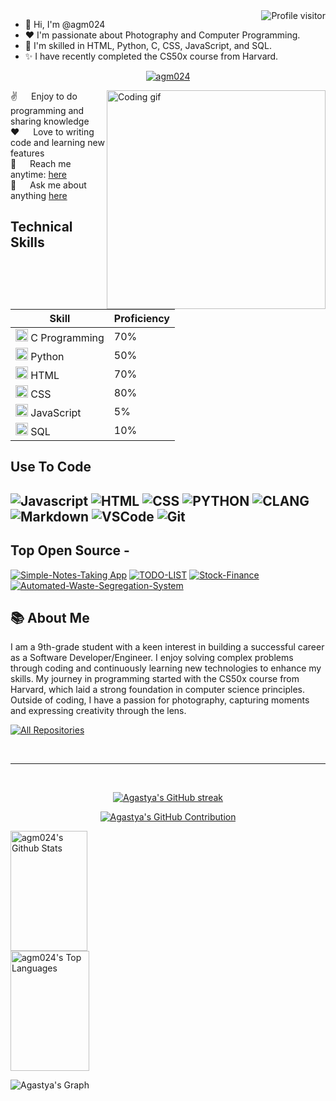 <!--
<p align="center">
  <a href="https://github.com/agm024"><img src="https://readme-typing-svg.herokuapp.com/?lines=Self%20Taught%20Programmer;Front%20End%20Developer;1.5%2B%20years%20of%20coding%20experience;Always%20learning%20new%20things&center=true&width=380&height=45"></a>
</p>

 -->
 
<a href="https://komarev.com/ghpvc/?username=agm024">
  <img align="right" src="https://komarev.com/ghpvc/?username=agm024&label=Visitors&color=0e75b6&style=flat" alt="Profile visitor" />
</a>

- 👋 Hi, I'm @agm024
- ❤️ I'm passionate about Photography and Computer Programming.
- 🌱 I'm skilled in HTML, Python, C, CSS, JavaScript, and SQL.
- ✨ I have recently completed the CS50x course from Harvard.
<!---
agm024/agm024 is a ✨ special ✨ repository because its `README.md` (this file) appears on your GitHub profile.
You can click the Preview link to take a look at your changes.👀 
--->

<p align="center">
 <a href="https://agm024-portfolio.vercel.app" target="blank">
  <img src="https://img.shields.io/badge/Website-DC143C?style=for-the-badge&logo=medium&logoColor=white" alt="agm024" />
 </a>

 <p>
 <img align="right" width="350" src="/assets/programmer.gif" alt="Coding gif" />
  
 ✌️ &emsp; Enjoy to do programming and sharing knowledge <br/>
 ❤️ &emsp; Love to writing code and learning new features<br/>
 📧 &emsp; Reach me anytime: [here](mailto:agastyagm2@gmail.com)<br/>
 💬 &emsp; Ask me about anything [here](https://github.com/agm024/agm024/issues)

</p>

## Technical Skills

| Skill | Proficiency |
|---|---|
| <img src="https://cdn.jsdelivr.net/gh/devicons/devicon@latest/icons/c/c-original.svg" width ="20" height="20" /> C Programming | 70% |
| <img src="https://cdn.jsdelivr.net/gh/devicons/devicon@latest/icons/python/python-original.svg" width="20" height="20"/> Python | 50% |
| <img src="https://cdn.jsdelivr.net/gh/devicons/devicon@latest/icons/html5/html5-original.svg" width="20" height="20"/> HTML | 70% |
| <img src="https://cdn.jsdelivr.net/gh/devicons/devicon/icons/css3/css3-original.svg" width="20" height="20"/> CSS | 80% |
| <img src="https://cdn.jsdelivr.net/gh/devicons/devicon/icons/javascript/javascript-original.svg" width="20" height="20"/> JavaScript | 5% |
| <img src="https://cdn.jsdelivr.net/gh/devicons/devicon/icons/azuresqldatabase/azuresqldatabase-original.svg" width="20" height="20"/> SQL | 10% |


## Use To Code

![Javascript](https://img.shields.io/badge/Javascript-F0DB4F?style=for-the-badge&labelColor=black&logo=javascript&logoColor=F0DB4F)
![HTML](https://img.shields.io/badge/HTML-E34F26?style=for-the-badge&logo=html5&logoColor=white)
![CSS](https://img.shields.io/badge/CSS-1572B6?style=for-the-badge&logo=css3&logoColor=white)
![PYTHON](https://img.shields.io/badge/python-1572B6?style=for-the-badge&logo=python&logoColor=white)
![CLANG](https://img.shields.io/badge/Clang-1572B6?style=for-the-badge&logo=C&logoColor=white)
![Markdown](https://img.shields.io/badge/Markdown-000000?style=for-the-badge&logo=markdown&logoColor=white)
![VSCode](https://img.shields.io/badge/Visual_Studio-0078d7?style=for-the-badge&logo=visual%20studio&logoColor=white)
![Git](https://img.shields.io/badge/Git-F05032?style=for-the-badge&logo=git&logoColor=white)
<br/>
---

## Top Open Source -
[![Simple-Notes-Taking App](https://github-readme-stats.vercel.app/api/pin/?username=agm024&repo=Simple-Notes-Taking-App&border_color=7F3FBF&bg_color=0D1117&title_color=C9D1D9&text_color=8B949E&icon_color=7F3FBF)](https://github.com/agm024/Simple-Notes-Taking-App)
[![TODO-LIST](https://github-readme-stats.vercel.app/api/pin/?username=agm024&repo=TODO-LIST&border_color=7F3FBF&bg_color=0D1117&title_color=C9D1D9&text_color=8B949E&icon_color=7F3FBF)](https://github.com/agm024/TODO-LIST)
[![Stock-Finance](https://github-readme-stats.vercel.app/api/pin/?username=agm024&repo=Stock-Finance&border_color=7F3FBF&bg_color=0D1117&title_color=C9D1D9&text_color=8B949E&icon_color=7F3FBF)](https://github.com/agm024/Stock-Finance)
[![Automated-Waste-Segregation-System](https://github-readme-stats.vercel.app/api/pin/?username=STEM-Mavericks&repo=Automated-Waste-Segregation-System&border_color=7F3FBF&bg_color=0D1117&title_color=C9D1D9&text_color=8B949E&icon_color=7F3FBF)](https://github.com/STEM-Mavericks/Automated-Waste-Segregation-System)


## 📚 About Me
I am a 9th-grade student with a keen interest in building a successful career as a Software Developer/Engineer. I enjoy solving complex problems through coding and continuously learning new technologies to enhance my skills. My journey in programming started with the CS50x course from Harvard, which laid a strong foundation in computer science principles. Outside of coding, I have a passion for photography, capturing moments and expressing creativity through the lens.
<p align="left">
  <a href="https://github.com/agm024?tab=repositories" target="_blank"><img alt="All Repositories" title="All Repositories" src="https://img.shields.io/badge/-All%20Repos-2962FF?style=for-the-badge&logo=koding&logoColor=white"/></a>
</p>

<br/>
<hr/>
<br/>

<p align="center">
  <a href="https://github.com/agm024">
    <img src="https://github-readme-streak-stats.herokuapp.com/?user=agm024&theme=radical&border=7F3FBF&background=0D1117" alt="Agastya's GitHub streak"/>
  </a>
</p>

<p align="center">
  <a href="https://github.com/agm024">
    <img src="https://github-profile-summary-cards.vercel.app/api/cards/profile-details?username=agm024&theme=radical" alt="Agastya's GitHub Contribution"/>
  </a>
</p>

<a> 
    <a href="https://github.com/agm024"><img alt="agm024's Github Stats" src="https://denvercoder1-github-readme-stats.vercel.app/api?username=agm024&show_icons=true&count_private=true&theme=react&border_color=7F3FBF&bg_color=0D1117&title_color=F85D7F&icon_color=F8D866" height="192px" width="49.5%"/></a>
  <a href="https://github.com/agm024"><img alt="agm024's Top Languages" src="https://denvercoder1-github-readme-stats.vercel.app/api/top-langs/?username=agm024&langs_count=8&layout=compact&theme=react&border_color=7F3FBF&bg_color=0D1117&title_color=F85D7F&icon_color=F8D866" height="192px" width="50%"/></a>
  <br/>
</a>


![Agastya's Graph](https://github-readme-activity-graph.vercel.app/graph?username=agm024&custom_title=agm%20024's%20GitHub%20Activity%20Graph&bg_color=0D1117&color=7F3FBF&line=7F3FBF&point=7F3FBF&area_color=FFFFFF&title_color=FFFFFF&area=true)

